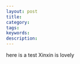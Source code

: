 ```yaml
---
layout: post
title: 
category: 
tags: 
keywords: 
description: 
---
```




here is a test
Xinxin is lovely
